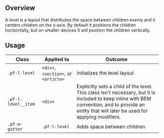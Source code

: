 ## Overview

A level is a layout that distributes the space between children evenly and it centers children on the x-axis. By default it positions the children horizontally, but on smaller devices it will position the children vertically.

## Usage

| Class | Applied to | Outcome |
| -- | -- | -- |
| `.pf-l-level` | `<div>`, `<section>`, or `<article>` | Initializes the level layout |
| `.pf-l-level__item` | `<div>` | Explicitly sets a child of the level. This class isn't necessary, but it is included to keep inline with BEM convention, and to provide an entity that will later be used for applying modifiers.
| `.pf-m-gutter` | `.pf-l-level` |  Adds space between children |
